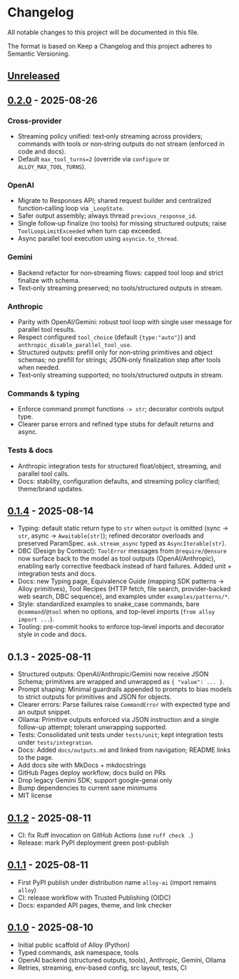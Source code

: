# Changelog

All notable changes to this project will be documented in this file.

The format is based on Keep a Changelog and this project adheres to
Semantic Versioning.

## [Unreleased]

## [0.2.0] - 2025-08-26
### Cross‑provider
- Streaming policy unified: text‑only streaming across providers; commands with tools or non‑string outputs do not stream (enforced in code and docs).
- Default `max_tool_turns=2` (override via `configure` or `ALLOY_MAX_TOOL_TURNS`).

### OpenAI
- Migrate to Responses API; shared request builder and centralized function‑calling loop via `_LoopState`.
- Safer output assembly; always thread `previous_response_id`.
- Single follow‑up finalize (no tools) for missing structured outputs; raise `ToolLoopLimitExceeded` when turn cap exceeded.
- Async parallel tool execution using `asyncio.to_thread`.

### Gemini
- Backend refactor for non‑streaming flows: capped tool loop and strict finalize with schema.
- Text‑only streaming preserved; no tools/structured outputs in stream.

### Anthropic
- Parity with OpenAI/Gemini: robust tool loop with single user message for parallel tool results.
- Respect configured `tool_choice` (default `{type:"auto"}`) and `anthropic_disable_parallel_tool_use`.
- Structured outputs: prefill only for non‑string primitives and object schemas; no prefill for strings; JSON‑only finalization step after tools when needed.
- Text‑only streaming supported; no tools/structured outputs in stream.

### Commands & typing
- Enforce command prompt functions `-> str`; decorator controls output type.
- Clearer parse errors and refined type stubs for default returns and async.

### Tests & docs
- Anthropic integration tests for structured float/object, streaming, and parallel tool calls.
- Docs: stability, configuration defaults, and streaming policy clarified; theme/brand updates.

## [0.1.4] - 2025-08-14
- Typing: default static return type to `str` when `output` is omitted (sync → `str`, async → `Awaitable[str]`); refined decorator overloads and preserved ParamSpec. `ask.stream_async` typed as `AsyncIterable[str]`.
- DBC (Design by Contract): `ToolError` messages from `@require/@ensure` now surface back to the model as tool outputs (OpenAI/Anthropic), enabling early corrective feedback instead of hard failures. Added unit + integration tests and docs.
- Docs: new Typing page, Equivalence Guide (mapping SDK patterns → Alloy primitives), Tool Recipes (HTTP fetch, file search, provider-backed web search, DBC sequence), and examples under `examples/patterns/*`.
- Style: standardized examples to snake_case commands, bare `@command`/`@tool` when no options, and top-level imports (`from alloy import ...`).
- Tooling: pre-commit hooks to enforce top-level imports and decorator style in code and docs.

## 0.1.3 - 2025-08-11
- Structured outputs: OpenAI/Anthropic/Gemini now receive JSON Schema; primitives are wrapped and unwrapped as `{ "value": ... }`.
- Prompt shaping: Minimal guardrails appended to prompts to bias models to strict outputs for primitives and JSON for objects.
- Clearer errors: Parse failures raise `CommandError` with expected type and an output snippet.
- Ollama: Primitive outputs enforced via JSON instruction and a single follow-up attempt; tolerant unwrapping supported.
- Tests: Consolidated unit tests under `tests/unit`; kept integration tests under `tests/integration`.
- Docs: Added `docs/outputs.md` and linked from navigation; README links to the page.
- Add docs site with MkDocs + mkdocstrings
- GitHub Pages deploy workflow; docs build on PRs
- Drop legacy Gemini SDK; support google-genai only
- Bump dependencies to current sane minimums
- MIT license

## [0.1.2] - 2025-08-11
- CI: fix Ruff invocation on GitHub Actions (use `ruff check .`)
- Release: mark PyPI deployment green post-publish

## [0.1.1] - 2025-08-11
- First PyPI publish under distribution name `alloy-ai` (import remains `alloy`)
- CI: release workflow with Trusted Publishing (OIDC)
- Docs: expanded API pages, theme, and link checker

## [0.1.0] - 2025-08-10
- Initial public scaffold of Alloy (Python)
- Typed commands, ask namespace, tools
- OpenAI backend (structured outputs, tools), Anthropic, Gemini, Ollama
- Retries, streaming, env-based config, src layout, tests, CI

[Unreleased]: https://github.com/lydakis/alloy-py/compare/v0.2.0...HEAD
[0.2.0]: https://github.com/lydakis/alloy-py/releases/tag/v0.2.0
[0.1.4]: https://github.com/lydakis/alloy-py/releases/tag/v0.1.4
[0.1.3]: https://github.com/lydakis/alloy-py/releases/tag/v0.1.3
[0.1.2]: https://github.com/lydakis/alloy-py/releases/tag/v0.1.2
[0.1.1]: https://github.com/lydakis/alloy-py/releases/tag/v0.1.1
[0.1.0]: https://github.com/lydakis/alloy-py/releases/tag/v0.1.0
